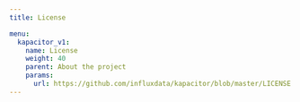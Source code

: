 ```yaml
---
title: License

menu:
  kapacitor_v1:
    name: License
    weight: 40
    parent: About the project
    params:
      url: https://github.com/influxdata/kapacitor/blob/master/LICENSE
---
```

